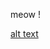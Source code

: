 meow !

[alt text](https://cdn.discordapp.com/attachments/888280038263382148/1272728061946888325/IMG_1472.png?ex=66d27160&is=66d11fe0&hm=869fff3f5c0e789ff5beab2df42ce5b1854945c6b50bfad6ed4a810bfcab1e5a&)
